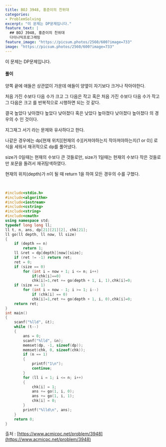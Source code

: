 ```yaml
---
title: BOJ 3948, 홍준이의 친위대
categories:
- ProblemSolving
excerpt: "이 문제는 DP문제입니다."
feature_text: |
  ## BOJ 3948, 홍준이의 친위대
  다이나믹프로그래밍
feature_image: "https://picsum.photos/2560/600?image=733"
image: "https://picsum.photos/2560/600?image=733"
---
```


이 문제는 DP문제입니다.

<h4>풀이</h4> 
양쪽 끝에 애들은 상관없이 가운데 애들이 양옆이 자기보다 크거나 작아야한다.

처음 가진 수보다 다음 수가 크고 그 다음은 작고 혹은 처음 가진 수보다 다음 수가 작고 그 다음은 크고 를 반복적으로 시행하면 되는 것 같다.

결국 높았다 낮아졌다 높았다 낮아졌다 혹은 낮았다 높아졌다 낮아졌다 높아졌다 의 경우의 수 인 것이다.

지그재그 서기 라는 문제와 유사하다고 한다.

나같은 경우에는 dp[현재 위치][현재의 수][커져야하는지 작아져야하는지(1 or 0)] 로 식을 세워서 재귀적으로 dp를 풀어냈다.

size가 0일때는 현재의 수보다 큰 것들로만, size가 1일때는 현재의 수보다 작은 것들로만 포문을 돌려서 재귀탐색하였다.

현재의 위치(depth)가 n이 될 때 return 1을 하여 모든 경우의 수를 구했다.

​
```c++
#include<stdio.h>
#include<algorithm>
#include<iostream>
#include<cstring>
#include<string>
#include<cmath>
using namespace std;
typedef long long ll;
ll t, n, ans, dp[21][21][2], chk[21];
ll go(ll depth, ll now, ll size)
{
	if (depth == n)
		return 1;
	ll &ret = dp[depth][now][size];
	if (ret != -1) return ret;
	ret = 0;
	if (size == 0)
		for (int i = now + 1; i <= n; i++)
			if(chk[i]==0)
			chk[i]=1,ret += go(depth + 1, i, 1),chk[i]=0;
	if (size == 1)
		for (int i = now - 1; i >= 1; i--)
			if (chk[i] == 0)
			chk[i]=1,ret += go(depth + 1, i, 0),chk[i]=0;
	return ret;
}
int main()
{
	scanf("%lld", &t);
	while (t--)
	{
		ans = 0;
		scanf("%lld", &n);
		memset(dp, -1, sizeof(dp));
		memset(chk, 0, sizeof(chk));
		if (n == 1)
		{
			printf("1\n");
			continue;
		}
		for (ll i = 1; i <= n; i++)
		{
			chk[i] = 1;
			ans += go(1, i, 0);
			ans += go(1, i, 1);
			chk[i] = 0;
		}
		printf("%lld\n", ans);
	}
	return 0;
}
```

출처 : [https://www.acmicpc.net/problem/3948](https://www.acmicpc.net/problem/3948)